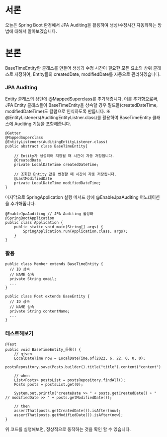 # 서론

오늘은 Spring Boot 환경에서 JPA Auditing을 활용하여 생성/수정시간 자동화하는 방법에 대해서 알아보겠습니다.

# 본론

BaseTimeEntity란 클래스를 만들어 생성과 수정 시간이 필요한 모든 요소의 상위 클래스로 지정하여, Entity들의 createdDate, modifiedDate를 자동으로 관리하겠습니다.

### JPA Auditing

Entity 클래스의 상단에 @MappedSuperclass를 추가해줍니다. 이를 추가함으로써, JPA Entity 클래스들이 BaseTimeEntity을 상속할 경우 필드들(createdDateTime, modifiedDateTime)도 칼럼으로 인식하도록 만듭니다. 또 @EntityListeners(AuditingEntityListner.class)를 활용하여 BaseTimeEntity 클래스에 Auditing 기능을 포함해줍니다.

```
@Getter
@MappedSuperclass
@EntityListeners(AuditingEntityListener.class)
public abstract class BaseTimeEntity{

    // Entity가 생성되어 저장될 때 시간이 자동 저장됩니다.
    @CreatedDate
    private LocalDateTime createdDateTime;

    // 조회한 Entity 값을 변경할 때 시간이 자동 저장됩니다.
    @LastModifiedDate
    private LocalDateTime modifiedDateTime;
}
```

마지막으로 SpringApplication 실행 메서드 상에 @EnableJpaAuditing 어노테이션을 추가해줍니다.

```
@EnableJpaAuditing // JPA Auditing 활성화
@SpringBootApplication
public class Application {
    public static void main(String[] args) {
        SpringApplication.run(Application.class, args);
    }
}
```

### 활용

```
public class Member extends BaseTimeEntity {
  // ID 상속
  // NAME 상속
  private String email;
  ...
}
```

```
public class Post extends BaseEntity {
  // ID 상속
  // NAME 상속
  private String contentName;
  ...
}
```

### 테스트해보기

```
@Test
public void BaseTimeEntity_등록() {
    // given
    LocalDateTime now = LocalDateTime.of(2022, 6, 22, 0, 0, 0);
    postsRepository.save(Posts.builder().title("title").content("content").author("author").build());

    // when
    List<Posts> postsList = postsRepository.findAll();
    Posts posts = postsList.get(0);

    System.out.println("createDate >> " + posts.getCreatedDate() + " // modifiedDate >> " + posts.getModifiedDate());

    // then
    assertThat(posts.getCreatedDate()).isAfter(now);
    assertThat(posts.getModifiedDate()).isAfter(now);
}
```

위 코드를 실행해보면, 정상적으로 동작하는 것을 확인 할 수 있습니다.
